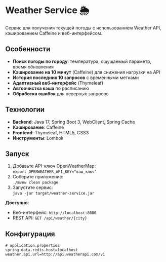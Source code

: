 # Weather Service 🌦️

Сервис для получения текущей погоды с использованием Weather API, кэшированием Caffeine и веб-интерфейсом.

## Особенности
- **Поиск погоды по городу**: температура, ощущаемый параметр, время обновления  
- **Кэширование на 10 минут** (Caffeine) для снижения нагрузки на API  
- **История последних 10 запросов** с временными метками  
- **Адаптивный веб-интерфейс** (Thymeleaf)  
- **Автоочистка кэша** по расписанию  
- **Обработка ошибок** для неверных запросов  

## Технологии
- **Backend**: Java 17, Spring Boot 3, WebClient, Spring Cache  
- **Кэширование**: Caffeine  
- **Frontend**: Thymeleaf, HTML5, CSS3  
- **Инструменты**: Lombok  

## Запуск 
1. Добавьте API-ключ OpenWeatherMap:  
   `export OPENWEATHER_API_KEY="ваш_ключ"`  
2. Соберите приложение:  
   `./mvnw clean package`  
3. Запустите сервис:  
   `java -jar target/weather-service.jar`  

**Доступно**:  
- Веб-интерфейс: `http://localhost:8080`  
- REST API: `GET /api/weather/{city}`  

## Конфигурация
```properties
# application.properties
spring.data.redis.host=localhost
weather.api.url=http://api.weatherapi.com/v1
